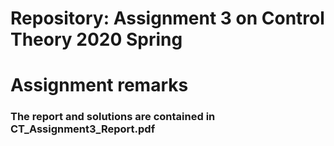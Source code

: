 # Repository: Assignment 3 on Control Theory 2020 Spring

# Assignment remarks

### The report and solutions are contained in CT_Assignment3_Report.pdf
